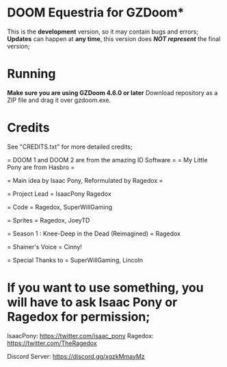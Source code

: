 # DOOM Equestria for GZDoom*

This is the **development** version, so it may contain bugs and errors;
**Updates** can happen at **any time**, this version does ***NOT represent*** the final version;

# Running

**Make sure you are using GZDoom 4.6.0 or later**
Download repository as a ZIP file and drag it over gzdoom.exe.

# Credits
See "CREDITS.txt" for more detailed credits;

= DOOM 1 and DOOM 2 are from the amazing ID Software =
= My Little Pony are from Hasbro =

= Main idea by Isaac Pony, Reformulated by Ragedox =

= Project Lead =
IsaacPony
Ragedox

= Code =
Ragedox, SuperWillGaming 

= Sprites =
Ragedox, JoeyTD

= Season 1 : Knee-Deep in the Dead (Reimagined) =
Ragedox

= Shainer's Voice =
Cinny!

= Special Thanks to =
SuperWillGaming, Lincoln

# If you want to use something, you will have to ask Isaac Pony or Ragedox for permission;

IsaacPony: https://twitter.com/isaac_pony
Ragedox: https://twitter.com/TheRagedox

Discord Server: https://discord.gg/xgzkMmayMz
